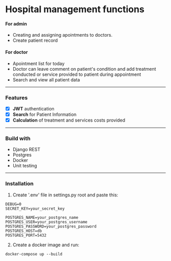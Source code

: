 # Hospital management functions
#### For admin
* Creating and assigning apointments to doctors.
* Create patient record
#### For doctor
* Apointment list for today
* Doctor can leave comment on patient's condition and add treatment conducted or service provided to patient during appointment
* Search and view all patient data
_ _ _ _ _ _ _ _ _ _ _ 
### Features
- [x] **JWT** authentication
- [x] **Search** for Patient Information
- [x] **Calculation** of treatment and services costs provided
_ _ _ _ _ _ _ _ _ _ _
### Build with
* Django REST
* Postgres
* Docker
* Unit testing
_ _ _ _ _ _ _ _ _ _ _
### Installation

1. Create '.env' file in settings.py root and paste this:

 ```
DEBUG=0
SECRET_KEY=your_secret_key

POSTGRES_NAME=your_postgres_name
POSTGRES_USER=your_postgres_username
POSTGRES_PASSWORD=your_postgres_password
POSTGRES_HOST=db
POSTGRES_PORT=5432
   ```
2. Create a docker image and run:

```
docker-compose up --build
```
